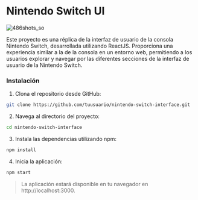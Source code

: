 # Nintendo Switch UI

![486shots_so](https://github.com/user-attachments/assets/e9fb0a7c-1659-4ce9-9936-7a353c8b54e2)


Este proyecto es una réplica de la interfaz de usuario de la consola Nintendo Switch, desarrollada utilizando ReactJS. Proporciona una experiencia similar a la de la consola en un entorno web, permitiendo a los usuarios explorar y navegar por las diferentes secciones de la interfaz de usuario de la Nintendo Switch.

### Instalación
1. Clona el repositorio desde GitHub:
```bash
git clone https://github.com/tuusuario/nintendo-switch-interface.git
``` 

2. Navega al directorio del proyecto:

```bash
cd nintendo-switch-interface
``` 

3. Instala las dependencias utilizando npm:
```bash
npm install
``` 

4. Inicia la aplicación:
```bash
npm start
```

>  La aplicación estará disponible en tu navegador en http://localhost:3000.

